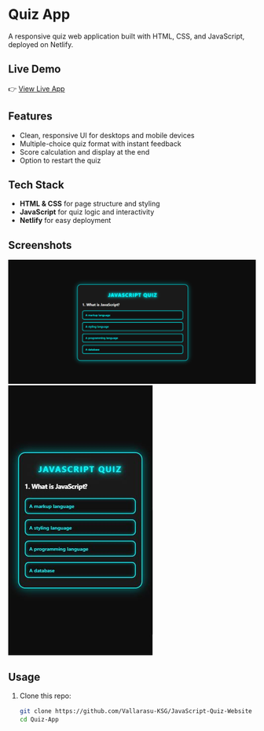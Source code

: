 # Quiz App

A responsive quiz web application built with HTML, CSS, and JavaScript, deployed on Netlify.

## Live Demo

👉 [View Live App](https://javascript-quiz-apps.netlify.app/)

## Features

- Clean, responsive UI for desktops and mobile devices
- Multiple-choice quiz format with instant feedback
- Score calculation and display at the end
- Option to restart the quiz

## Tech Stack

- **HTML & CSS** for page structure and styling
- **JavaScript** for quiz logic and interactivity
- **Netlify** for easy deployment

## Screenshots

![Desktop View](./public/Desktop%20View.png)  
![Mobile View](./public/Mobile%20View.JPG)

## Usage

1. Clone this repo:
   ```bash
   git clone https://github.com/Vallarasu-KSG/JavaScript-Quiz-Website
   cd Quiz-App
   ```
